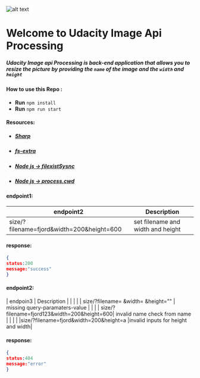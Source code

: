 ![alt text](https://cdn.freebiesupply.com/logos/large/2x/udacity-2-logo-png-transparent.png)
# Welcome to Udacity Image Api Processing

#####  **Udacity** Image api Processing is back-end application that allows you to resize  the  picture by providing the `name` of the image  and the `width` and `height`

 #### How to use this Repo : 
-  **Run** ` npm install `
-  **Run** ` npm run start `
  #### Resources:
-  ##### [Sharp](https://sharp.pixelplumbing.com/api-resize)
-  ##### [fs-extra](https://www.npmjs.com/package/fs-extra/)
-  ##### [Node js -> filexistSysnc](https://nodejs.org/api/fs.html#fsexistssyncpath)
-  ##### [Node js -> process.cwd]([https://nodejs.org/api/fs.html#fsexistssyncpath](https://nodejs.org/api/process.html#processcwd))
 #### endpoint1:
 |              endpoint2                   |         Description              |
 |                 ---                      |            ---                   |
 | size/?filename=fjord&width=200&height=600| set filename and width and height|
 #### response:
 ```json
 {
 status:200
 message:"success"
 }
 ```
 
  #### endpoint2:
 |              endpoin3                     |         Description               |
 |                                           |                                   |
 |       size/?filename= &width= &height=""  | missing query-paramaters-value    |
 |                                           |                                   |
 size/?filename=fjord123&width=200&height=600|   invalid name check from name    |
 |                                           |                                   |
 |size/?filename=fjord&width=200&height=a    |invalid inputs for height and width|
 
 #### response:
 ```json
 {
 status:404
 message:"error"
 }
